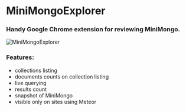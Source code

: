 # MiniMongoExplorer

### Handy Google Chrome extension for reviewing MiniMongo.

![MiniMongoExplorer](https://raw.githubusercontent.com/radekmie/MiniMongoExplorer/master/binary/MiniMongoExplorer.png)

### Features:

- collections listing
- documents counts on collection listing
- live querying
- results count
- snapshot of MiniMongo
- visible only on sites using Meteor
